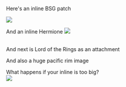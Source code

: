 Here's an inline BSG patch  
  
 ![](cid:ii_i9botsj60_14d257969cc30960)  
  

And an inline Hermione ![](cid:ii_i9bou8pm1_14d2579bbaf84714)  
​  
  

And next is Lord of the Rings as an attachment  
  

And also a huge pacific rim image  
  

What happens if your inline is too big?  
 ![](cid:ii_i9bowzlm4_14d257baee13b432)  
​  

​  

